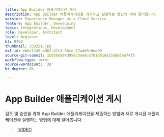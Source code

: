 ```yaml
---
title: App Builder 애플리케이션 게시
description: App Builder 애플리케이션을 게시하고 실행하는 방법에 대해 알아봅니다.
version: Experience Manager as a Cloud Service
feature: App Builder, Developing
topic: Integrations, Development
role: Developer, Architect
level: Beginner
kt: 9462
thumbnail: 339251.jpg
exl-id: ebbc1249-ed82-47c3-96ce-27a4d9c8ee99
source-git-commit: 1bd36e584d956c5ae8da7b1d618e155da86a74f5
workflow-type: tm+mt
source-wordcount: '38'
ht-degree: 0%

---
```


# App Builder 애플리케이션 게시

검토 및 승인을 위해 App Builder 애플리케이션을 제출하는 방법과 새로 게시된 애플리케이션을 실행하는 방법에 대해 알아봅니다.

>[!VIDEO](https://video.tv.adobe.com/v/343286/?quality=12&learn=on&captions=kor)

